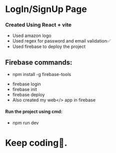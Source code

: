 # LogIn/SignUp Page
### Created Using React + vite
- Used amazon logo
- Used regex for password and email validation✅
- Used firebase to deploy the project 

## Firebase commands:
* npm install -g firebase-tools
- firebase login
- firebase init
- firebase deploy
- Also created my web</> app in firebase

#### Run the project using cmd:
* npm run dev 
 
# Keep coding💙.
